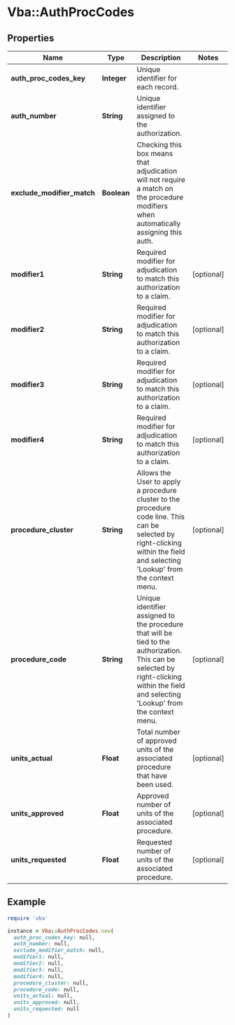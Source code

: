 # Vba::AuthProcCodes

## Properties

| Name | Type | Description | Notes |
| ---- | ---- | ----------- | ----- |
| **auth_proc_codes_key** | **Integer** | Unique identifier for each record. |  |
| **auth_number** | **String** | Unique identifier assigned to the authorization. |  |
| **exclude_modifier_match** | **Boolean** | Checking this box means that adjudication will not require a match on the procedure modifiers when automatically assigning this auth. |  |
| **modifier1** | **String** | Required modifier for adjudication to match this authorization to a claim. | [optional] |
| **modifier2** | **String** | Required modifier for adjudication to match this authorization to a claim. | [optional] |
| **modifier3** | **String** | Required modifier for adjudication to match this authorization to a claim. | [optional] |
| **modifier4** | **String** | Required modifier for adjudication to match this authorization to a claim. | [optional] |
| **procedure_cluster** | **String** | Allows the User to apply a procedure cluster to the procedure code line. This can be selected by right-clicking within the field and selecting &#39;Lookup&#39; from the context menu. | [optional] |
| **procedure_code** | **String** | Unique identifier assigned to the procedure that will be tied to the authorization. This can be selected by right-clicking within the field and selecting &#39;Lookup&#39; from the context menu. | [optional] |
| **units_actual** | **Float** | Total number of approved units of the associated procedure that have been used. | [optional] |
| **units_approved** | **Float** | Approved number of units of the associated procedure. | [optional] |
| **units_requested** | **Float** | Requested number of units of the associated procedure. | [optional] |

## Example

```ruby
require 'vba'

instance = Vba::AuthProcCodes.new(
  auth_proc_codes_key: null,
  auth_number: null,
  exclude_modifier_match: null,
  modifier1: null,
  modifier2: null,
  modifier3: null,
  modifier4: null,
  procedure_cluster: null,
  procedure_code: null,
  units_actual: null,
  units_approved: null,
  units_requested: null
)
```

